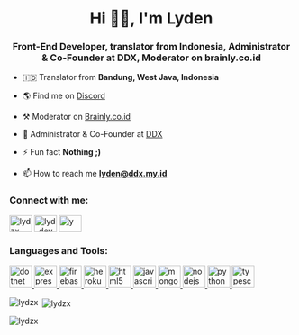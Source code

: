 <h1 align="center">Hi 👋🏻, I'm Lyden</h1>
<h3 align="center">Front-End Developer, translator from Indonesia, Administrator & Co-Founder at DDX, Moderator on brainly.co.id</h3>


- 🇮🇩 Translator from **Bandung, West Java, Indonesia**

- 🌎 Find me on [Discord](https://discord.com/users/744822067740016640)

- ⚒️ Moderator on [Brainly.co.id](https://brainly.co.id)

- 🔭 Administrator & Co-Founder at [DDX](https://ddx.my.id)

- ⚡ Fun fact **Nothing ;)**

- 📫 How to reach me **lyden@ddx.my.id**

<h3 align="left">Connect with me:</h3>
<p align="left">
<a href="https://dev.to/lydzx" target="blank"><img align="center" src="https://cdn.jsdelivr.net/npm/simple-icons@3.0.1/icons/dev-dot-to.svg" alt="lydzx" height="30" width="40" /></a>
<a href="https://instagram.com/lyd_dev" target="blank"><img align="center" src="https://cdn.jsdelivr.net/npm/simple-icons@3.0.1/icons/instagram.svg" alt="lyd_dev" height="30" width="40" /></a>
<a href="https://discord.com/users/744822067740016640" target="blank"><img align="center" src="https://cdn.jsdelivr.net/npm/simple-icons@3.0.1/icons/discord.svg" alt="y" height="30" width="40" /></a>
</p>

<h3 align="left">Languages and Tools:</h3>
<p align="left"> <a href="https://dotnet.microsoft.com/" target="_blank"> <img src="https://devicons.github.io/devicon/devicon.git/icons/dot-net/dot-net-original-wordmark.svg" alt="dotnet" width="40" height="40"/> </a> <a href="https://expressjs.com" target="_blank"> <img src="https://devicons.github.io/devicon/devicon.git/icons/express/express-original-wordmark.svg" alt="express" width="40" height="40"/> </a> <a href="https://firebase.google.com/" target="_blank"> <img src="https://www.vectorlogo.zone/logos/firebase/firebase-icon.svg" alt="firebase" width="40" height="40"/> </a> <a href="https://heroku.com" target="_blank"> <img src="https://www.vectorlogo.zone/logos/heroku/heroku-icon.svg" alt="heroku" width="40" height="40"/> </a> <a href="https://www.w3.org/html/" target="_blank"> <img src="https://devicons.github.io/devicon/devicon.git/icons/html5/html5-original-wordmark.svg" alt="html5" width="40" height="40"/> </a> <a href="https://developer.mozilla.org/en-US/docs/Web/JavaScript" target="_blank"> <img src="https://devicons.github.io/devicon/devicon.git/icons/javascript/javascript-original.svg" alt="javascript" width="40" height="40"/> </a> <a href="https://www.mongodb.com/" target="_blank"> <img src="https://devicons.github.io/devicon/devicon.git/icons/mongodb/mongodb-original-wordmark.svg" alt="mongodb" width="40" height="40"/> </a> <a href="https://nodejs.org" target="_blank"> <img src="https://devicons.github.io/devicon/devicon.git/icons/nodejs/nodejs-original-wordmark.svg" alt="nodejs" width="40" height="40"/> </a> <a href="https://www.python.org" target="_blank"> <img src="https://devicons.github.io/devicon/devicon.git/icons/python/python-original.svg" alt="python" width="40" height="40"/> </a> <a href="https://www.typescriptlang.org/" target="_blank"> <img src="https://devicons.github.io/devicon/devicon.git/icons/typescript/typescript-original.svg" alt="typescript" width="40" height="40"/> </a> </p>

<p><img align="left" src="https://github-readme-stats.vercel.app/api/top-langs?username=lydzx&show_icons=true&locale=en&layout=compact" alt="lydzx" /></p>

<p>&nbsp;<img align="center" src="https://github-readme-stats.vercel.app/api?username=lydzx&show_icons=true&locale=en" alt="lydzx" /></p>

<p><img align="center" src="https://github-readme-streak-stats.herokuapp.com/?user=lydzx&" alt="lydzx" /></p>
